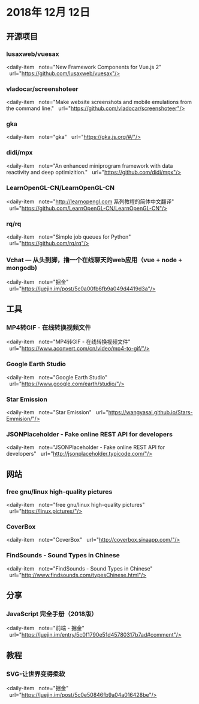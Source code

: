 # 2018年 12月 12日

## 开源项目

### lusaxweb/vuesax

<daily-item
  note="New Framework Components for Vue.js 2"
  url="https://github.com/lusaxweb/vuesax"/>

### vladocar/screenshoteer

<daily-item
  note="Make website screenshots and mobile emulations from the command line."
  url="https://github.com/vladocar/screenshoteer"/>

### gka

<daily-item
  note="gka"
  url="https://gka.js.org/#/"/>

### didi/mpx

<daily-item
  note="An enhanced miniprogram framework with data reactivity and deep optimizition."
  url="https://github.com/didi/mpx"/>

### LearnOpenGL-CN/LearnOpenGL-CN

<daily-item
  note="http://learnopengl.com 系列教程的简体中文翻译"
  url="https://github.com/LearnOpenGL-CN/LearnOpenGL-CN"/>

### rq/rq

<daily-item
  note="Simple job queues for Python"
  url="https://github.com/rq/rq"/>

### Vchat — 从头到脚，撸一个在线聊天的web应用（vue + node + mongodb)

<daily-item
  note="掘金"
  url="https://juejin.im/post/5c0a00fb6fb9a049d4419d3a"/>

## 工具

### MP4转GIF - 在线转换视频文件

<daily-item
  note="MP4转GIF - 在线转换视频文件"
  url="https://www.aconvert.com/cn/video/mp4-to-gif/"/>

### Google Earth Studio

<daily-item
  note="Google Earth Studio"
  url="https://www.google.com/earth/studio/"/>

### Star Emission

<daily-item
  note="Star Emission"
  url="https://wangyasai.github.io/Stars-Emmision/"/>

### JSONPlaceholder - Fake online REST API for developers

<daily-item
  note="JSONPlaceholder - Fake online REST API for developers"
  url="http://jsonplaceholder.typicode.com/"/>

## 网站

### free gnu/linux high-quality pictures

<daily-item
  note="free gnu/linux high-quality pictures"
  url="https://linux.pictures/"/>

### CoverBox

<daily-item
  note="CoverBox"
  url="http://coverbox.sinaapp.com/"/>

### FindSounds - Sound Types in Chinese

<daily-item
  note="FindSounds - Sound Types in Chinese"
  url="http://www.findsounds.com/typesChinese.html"/>

## 分享

### JavaScript 完全手册（2018版）

<daily-item
  note="前端 - 掘金"
  url="https://juejin.im/entry/5c0f1790e51d45780317b7ad#comment"/>

## 教程

### SVG-让世界变得柔软

<daily-item
  note="掘金"
  url="https://juejin.im/post/5c0e50846fb9a04a016428be"/>

<daily-footer/>